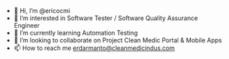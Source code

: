 - 👋 Hi, I’m @ericocmi
- 👀 I’m interested in Software Tester / Software Quality Assurance Engineer
- 🌱 I’m currently learning Automation Testing
- 💞️ I’m looking to collaborate on Project Clean Medic Portal & Mobile Apps
- 📫 How to reach me erdarmanto@cleanmedicindus.com

<!---
ericocmi/ericocmi is a ✨ special ✨ repository because its `README.md` (this file) appears on your GitHub profile.
You can click the Preview link to take a look at your changes.
--->
